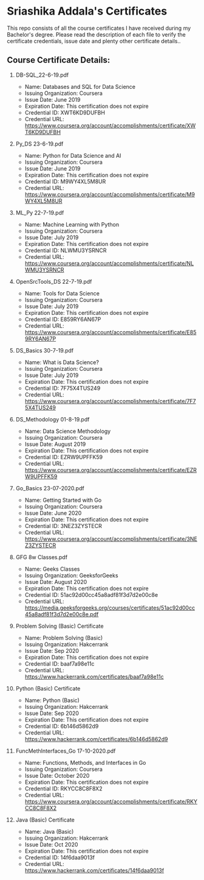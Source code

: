 # Sriashika Addala's Certificates

This repo consists of all the course certificates I have received during my Bachelor's degree. Please read the description of each file to verify the certificate credentials, issue date and plenty other certificate details..

## Course Certificate Details:
1. DB-SQL_22-6-19.pdf
	- Name: Databases and SQL for Data Science
	- Issuing Organization: Coursera
	- Issue Date: June 2019
	- Expiration Date: This certification does not expire
	- Credential ID: XWT6KD9DUFBH
	- Credential URL: https://www.coursera.org/account/accomplishments/certificate/XWT6KD9DUFBH

2. Py_DS 23-6-19.pdf
	- Name: Python for Data Science and AI
	- Issuing Organization: Coursera
	- Issue Date: June 2019
	- Expiration Date: This certification does not expire
	- Credential ID: M9WY4XL5M8UR
	- Credential URL: https://www.coursera.org/account/accomplishments/certificate/M9WY4XL5M8UR

3. ML_Py 22-7-19.pdf
	- Name: Machine Learning with Python
	- Issuing Organization: Coursera
	- Issue Date: July 2019
	- Expiration Date: This certification does not expire
	- Credential ID: NLWMU3YSRNCR
	- Credential URL: https://www.coursera.org/account/accomplishments/certificate/NLWMU3YSRNCR

4. OpenSrcTools_DS 22-7-19.pdf
	- Name: Tools for Data Science
	- Issuing Organization: Coursera
	- Issue Date: July 2019
	- Expiration Date: This certification does not expire
	- Credential ID: E859RY6AN67P
	- Credential URL: https://www.coursera.org/account/accomplishments/certificate/E859RY6AN67P

5. DS_Basics 30-7-19.pdf
	- Name: What is Data Science?
	- Issuing Organization: Coursera
	- Issue Date: July 2019
	- Expiration Date: This certification does not expire
	- Credential ID: 7F75X4TUS249
	- Credential URL: https://www.coursera.org/account/accomplishments/certificate/7F75X4TUS249

6. DS_Methodology 01-8-19.pdf
	- Name: Data Science Methodology
	- Issuing Organization: Coursera
	- Issue Date: August 2019
	- Expiration Date: This certification does not expire
	- Credential ID: EZRW9UPFFK59
	- Credential URL: https://www.coursera.org/account/accomplishments/certificate/EZRW9UPFFK59

7. Go_Basics 23-07-2020.pdf
	- Name: Getting Started with Go
	- Issuing Organization: Coursera
	- Issue Date: June 2020
	- Expiration Date: This certification does not expire
	- Credential ID: 3NEZ3ZYSTECR
	- Credential URL: https://www.coursera.org/account/accomplishments/certificate/3NEZ3ZYSTECR

8. GFG 8w Classes.pdf
	- Name: Geeks Classes
	- Issuing Organization: GeeksforGeeks
	- Issue Date: August 2020
	- Expiration Date: This certification does not expire
	- Credential ID: 51ac92d00cc45a8adf81f3d7d2e00c8e
	- Credential URL: https://media.geeksforgeeks.org/courses/certificates/51ac92d00cc45a8adf81f3d7d2e00c8e.pdf

9. Problem Solving (Basic) Certificate
	- Name: Problem Solving (Basic)
	- Issuing Organization: Hakcerrank
	- Issue Date: Sep 2020
	- Expiration Date: This certification does not expire
	- Credential ID: baaf7a98e11c
	- Credential URL: https://www.hackerrank.com/certificates/baaf7a98e11c

10. Python (Basic) Certificate
	- Name: Python (Basic)
	- Issuing Organization: Hakcerrank
	- Issue Date: Sep 2020
	- Expiration Date: This certification does not expire
	- Credential ID: 6b146d5862d9
	- Credential URL: https://www.hackerrank.com/certificates/6b146d5862d9

11. FuncMethInterfaces_Go 17-10-2020.pdf
	- Name: Functions, Methods, and Interfaces in Go
	- Issuing Organization: Coursera
	- Issue Date: October 2020
	- Expiration Date: This certification does not expire
	- Credential ID: RKYCC8C8F8X2
	- Credential URL: https://www.coursera.org/account/accomplishments/certificate/RKYCC8C8F8X2

12. Java (Basic) Certificate
	- Name: Java (Basic)
	- Issuing Organization: Hakcerrank
	- Issue Date: Oct 2020
	- Expiration Date: This certification does not expire
	- Credential ID: 14f6daa9013f
	- Credential URL: https://www.hackerrank.com/certificates/14f6daa9013f
